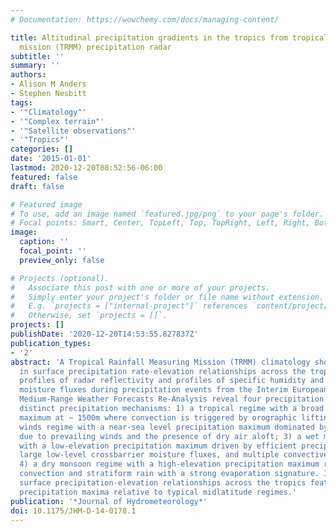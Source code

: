 ```yaml
---
# Documentation: https://wowchemy.com/docs/managing-content/

title: Altitudinal precipitation gradients in the tropics from tropical rainfall measuring
  mission (TRMM) precipitation radar
subtitle: ''
summary: ''
authors:
- Alison M Anders
- Stephen Nesbitt
tags:
- '"Climatology"'
- '"Complex terrain"'
- '"Satellite observations"'
- '"Tropics"'
categories: []
date: '2015-01-01'
lastmod: 2020-12-20T08:52:56-06:00
featured: false
draft: false

# Featured image
# To use, add an image named `featured.jpg/png` to your page's folder.
# Focal points: Smart, Center, TopLeft, Top, TopRight, Left, Right, BottomLeft, Bottom, BottomRight.
image:
  caption: ''
  focal_point: ''
  preview_only: false

# Projects (optional).
#   Associate this post with one or more of your projects.
#   Simply enter your project's folder or file name without extension.
#   E.g. `projects = ["internal-project"]` references `content/project/deep-learning/index.md`.
#   Otherwise, set `projects = []`.
projects: []
publishDate: '2020-12-20T14:53:55.827837Z'
publication_types:
- '2'
abstract: 'A Tropical Rainfall Measuring Mission (TRMM) climatology shows variability
  in surface precipitation rate-elevation relationships across the tropics. Vertical
  profiles of radar reflectivity and profiles of specific humidity and cross-barrier
  moisture fluxes during precipitation events from the Interim European Centre for
  Medium-Range Weather Forecasts Re-Analysis reveal four precipitation regimes with
  distinct precipitation mechanisms: 1) a tropical regime with a broad precipitation
  maximum at ∼ 1500m where convection is triggered by orographic lifting; 2) a trade
  winds regime with a near-sea level precipitation maximum dominated by forced ascent
  due to prevailing winds and the presence of dry air aloft; 3) a wet monsoon regime
  with a low-elevation precipitation maximum driven by efficient precipitation generation,
  large low-level crossbarrier moisture fluxes, and multiple convective modes; and
  4) a dry monsoon regime with a high-elevation precipitation maximum reflecting intense
  convection and stratiform rain with a strong evaporation signature. In general,
  surface precipitation-elevation relationships across the tropics feature lower-elevation
  precipitation maxima relative to typical midlatitude regimes.'
publication: '*Journal of Hydrometeorology*'
doi: 10.1175/JHM-D-14-0178.1
---
```

